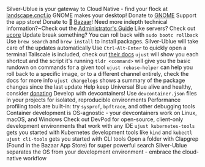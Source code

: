Silver-Ublue is your gateway to Cloud Native - find your flock at [landscape.cncf.io](https://l.cncf.io)
GNOME makes your desktop! Donate to [GNOME](https://donate.gnome.org)
Support the app store! Donate to  [Bazaar](https://github.com/kolunmi/bazaar)!
Need more indepth technical information?~Check out the [Administrator's Guide](https://docs.projectbluefin.io/administration)
Like servers? Check out [ucore](https://github.com/ublue-os/ucore)
Update break something? You can roll back with `sudo bootc rollback`
Use `brew search` and `brew install` to install packages. Silver-Ublue will take care of the updates automatically
Use `Ctrl`-`Alt`-`Enter` to quickly open a terminal
Tailscale is included, check out [their docs](https://tailscale.com/kb/1017/install)
`ujust` will show you each shortcut and the script it's running
`tldr <command>` will give you the basic rundown on commands for a given tool
`ujust rebase-helper` can help you roll back to a specific image, or to a different channel entirely, check the docs for more info
`ujust changelogs` shows a summary of the package changes since the last update
Help keep Universal Blue alive and healthy, consider [donating](https://docs.projectbluefin.io/donations)
Develop with devcontainers! Use `devcontainer.json` files in your projects for isolated, reproducible environments
Performance profiling tools are built-in: try `sysprof`, `bpftrace`, and other debugging tools
Container development is OS-agnostic - your devcontainers work on Linux, macOS, and Windows
Check out DevPod for open-source, client-only development environments that work with any IDE
`ujust kubernetes-tools` gets you started with Kubernetes development tools like `kind` and `kubectl`
`ujust cli-tools` gets you started with CLI tools
Open a folder with Clapgrep (Found in the Bazaar App Store) for super powerful search
Silver-Ublue separates the OS from your development environment - embrace the cloud-native workflow
